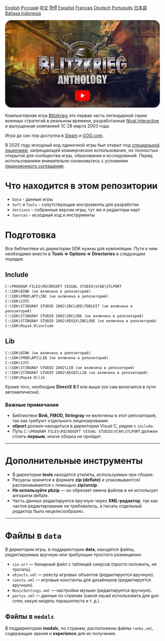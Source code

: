 [English](README.md)        [Русский](README_Russian.md)        [中文](README_Chinese.md)        [हिन्दी](README_Hindi.md)        [Español](README_Spanish.md)        [Français](README_French.md)        [Deutsch](README_German.md)        [Português](README_Portuguese.md)        [日本語](README_Japanese.md)        [Bahasa Indonesia](README_Indonesian.md)

[![Blitzkrieg Trailer](Blitzkrieg.png)](https://www.youtube.com/watch?v=zNxMvTcsJbk)

Компьютерная игра [Blitzkrieg](https://wikipedia.org/wiki/Blitzkrieg_(video_game)) это первая часть легендарной серии военных стратегий в реальном времени, разработанная [Nival Interactive](http://nival.com/) и выпущенная компанией 1С 28 марта 2003 года.

Игра до сих пор доступна в [Steam](https://store.steampowered.com/app/313480/Blitzkrieg_Anthology/) и [GOG.com](https://www.gog.com/en/game/blitzkrieg_anthology).

В 2025 году исходный код одиночной игры был открыт под [специальной лицензией](LICENSE.md), запрещающей коммерческое использование, но полностью открытой для сообщества игры, образования и исследований. 
Перед использованием внимательно ознакомьтесь с условиями [лицензионного соглашения](LICENSE.md).

# Что находится в этом репозитории
- `Data` - данные игры
- `Soft` и `Tools` - сопутствующие инструменты для разработки
- `Versions` - собранные версии игры, тут же и редакторы карт
- `Sources` - исходный код и инструменты

# Подготовка

Все библиотеки из директории SDK нужны для компиляции. Пути к ним необходимо внести в **Tools => Options => Directories** в следующем порядке:

## Include
```
C:\PROGRAM FILES\MICROSOFT VISUAL STUDIO\VC98\STLPORT
C:\SDK\BINK (не включена в репозиторий)
C:\SDK\FMOD\API\INC (не включена в репозиторий)
C:\SDK\S3TC
C:\SDK\STINGRAY STUDIO 2002\INCLUDE\TOOLKIT (не включена в репозиторий)
C:\SDK\STINGRAY STUDIO 2002\INCLUDE (не включена в репозиторий)
C:\SDK\STINGRAY STUDIO 2002\REGEX\INCLUDE (не включена в репозиторий)
C:\SDK\Maya4.0\include
```

## Lib
```
C:\SDK\BINK (не включена в репозиторий)
C:\SDK\FMOD\API\LIB (не включена в репозиторий)
C:\SDK\S3TC
C:\SDK\STINGRAY STUDIO 2002\LIB (не включена в репозиторий)
C:\SDK\STINGRAY STUDIO 2002\REGEX\LIB (не включена в репозиторий)
C:\SDK\Maya4.0\lib
```

Кроме того, необходим **DirectX 8.1** или выше (он сам включится в пути автоматически).

### Важные примечания

- Библиотеки **Bink, FMOD, Stringray** не включены в этот репозиторий, так как требуют отдельного лицензирования.
- **stlport** *должен* находиться в директории Visual C, рядом с `include`.
- Путь `C:\PROGRAM FILES\MICROSOFT VISUAL STUDIO\VC98\STLPORT` должен стоять **первым**, иначе сборка не пройдет.

---

# Дополнительные инструменты

- В директории **tools** находятся утилиты, используемые при сборке.
- Ресурсы хранятся в формате **zip (deflate)** и упаковываются/распаковываются с помощью **zip/unzip**.
- **Не используйте pkzip** — он обрезает имена файлов и не использует алгоритм deflate.
- Часть данных редактируется вручную через **XML-редактор**, так как частое редактирование не требовалось, а писать отдельный редактор было нецелесообразно.

---

# Файлы в `data`

В директории игры, в поддиректории **data**, находятся файлы, редактируемые вручную или требующие простого размещения:

- `sin.arr` — бинарный файл с таблицей синусов (просто положить, не трогать).
- `objects.xml` — реестр игровых объектов (редактируется вручную).
- `consts.xml` — игровые константы для дизайнеров (редактируется вручную).
- `MusicSettings.xml` — настройки музыки (редактируется вручную).
- `partys.xml` — данные по странам (какой squad использовать для gun crew, какую модель парашютиста и т. д.).

## Файлы в `medals`

В поддиректории **medals**, по странам, расположены файлы `ranks.xml`, содержащие звания и **experience** для их получения.
